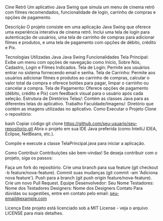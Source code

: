 Cine Retrô
Um aplicativo Java Swing que simula um menu de cinema retrô com filmes recomendados, funcionalidade de login, carrinho de compras e opções de pagamento.

Descrição
O projeto consiste em uma aplicação Java Swing que oferece uma experiência interativa de cinema retrô. Inclui uma tela de login para autenticação de usuários, uma tela de carrinho de compras para adicionar filmes e produtos, e uma tela de pagamento com opções de débito, crédito e Pix.

Tecnologias Utilizadas
Java
Java Swing
Funcionalidades
Tela Principal: Exibe um menu com opções de navegação como Início, Sobre Nós, Cadastro, Login e Filmes Indicados.
Tela de Login: Permite aos usuários entrar no sistema fornecendo email e senha.
Tela de Carrinho: Permite aos usuários adicionar filmes e produtos ao carrinho de compras, calcular o valor total da compra e oferece botões para pagar, limpar o carrinho ou cancelar a compra.
Tela de Pagamento: Oferece opções de pagamento (débito, crédito e Pix) com feedback visual para o usuário após cada seleção.
Estrutura de Diretórios
Telas/: Contém as classes Java para as diferentes telas do aplicativo.
Trabalho Faculdade/Imagens/: Diretório que contém as imagens utilizadas no aplicativo.
Como Executar o Projeto
Clone o repositório:

bash
Copiar código
git clone https://github.com/seu-usuario/seu-repositorio.git
Abra o projeto em sua IDE Java preferida (como IntelliJ IDEA, Eclipse, NetBeans, etc.).

Compile e execute a classe TelaPrincipal.java para iniciar a aplicação.

Como Contribuir
Contribuições são bem-vindas! Se deseja contribuir com o projeto, siga os passos:

Faça um fork do repositório.
Crie uma branch para sua feature (git checkout -b feature/nova-feature).
Commit suas mudanças (git commit -am 'Adiciona nova feature').
Push para a branch (git push origin feature/nova-feature).
Crie um novo Pull Request.
Equipe
Desenvolvedor: Seu Nome
Testadores: Nome dos Testadores
Designers: Nome dos Designers
Contato
Para dúvidas ou sugestões, entre em contato pelo email: seu-email@example.com

Licença
Este projeto está licenciado sob a MIT License - veja o arquivo LICENSE para mais detalhes.

